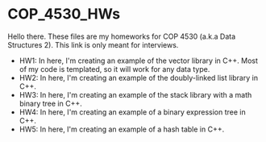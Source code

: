 # COP_4530_HWs

Hello there. These files are my homeworks for COP 4530 (a.k.a Data Structures 2). This link is only meant for interviews.
  - HW1: In here, I'm creating an example of the vector library in C++. Most of my code is templated, so it will work for any data type.
  - HW2: In here, I'm creating an example of the doubly-linked list library in C++.
  - HW3: In here, I'm creating an example of the stack library with a math binary tree in C++.
  - HW4: In here, I'm creating an example of a binary expression tree in C++.
  - HW5: In here, I'm creating an example of a hash table in C++.
